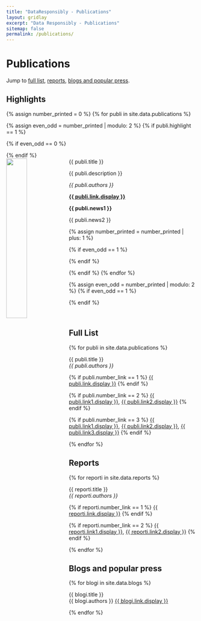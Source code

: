 ```yaml
---
title: "DataResponsibly - Publications"
layout: gridlay
excerpt: "Data Responsibly - Publications"
sitemap: false
permalink: /publications/
---
```



# Publications

Jump to [full list](#full-list), [reports](#reports), [blogs and popular press](#blogs-and-popular-press).

## Highlights

{% assign number_printed = 0 %}
{% for publi in site.data.publications %}

{% assign even_odd = number_printed | modulo: 2 %}
{% if publi.highlight == 1 %}

{% if even_odd == 0 %}
<div class="row">
{% endif %}

<div class="col-sm-6 clearfix">
 <div class="well">
  <pubtit>{{ publi.title }}</pubtit>
  <img src="{{ site.url }}{{ site.baseurl }}/images/{{ publi.image }}" class="img-responsive" width="33%" style="float: left" />
  <p>{{ publi.description }}</p>
  <p><em>{{ publi.authors }}</em></p>
  <p><strong><a href="{{ publi.link.url }}">{{ publi.link.display }}</a></strong></p>
  <p class="text-danger"><strong> {{ publi.news1 }}</strong></p>
  <p> {{ publi.news2 }}</p>
 </div>
</div>

{% assign number_printed = number_printed | plus: 1 %}

{% if even_odd == 1 %}
</div>
{% endif %}

{% endif %}
{% endfor %}

{% assign even_odd = number_printed | modulo: 2 %}
{% if even_odd == 1 %}
</div>
{% endif %}

<p> &nbsp; </p>


## Full List

{% for publi in site.data.publications %}

  {{ publi.title }} <br />
  <em>{{ publi.authors }} </em><br />
  
  {% if publi.number_link == 1 %}
  <a href="{{ publi.link.url }}">{{ publi.link.display }}</a>
  {% endif %}

  {% if publi.number_link == 2 %}
  <a href="{{ publi.link1.url }}">{{ publi.link1.display }}</a>,
  <a href="{{ publi.link2.url }}">{{ publi.link2.display }}</a>
  {% endif %}
  
  {% if publi.number_link == 3 %}
  <a href="{{ publi.link1.url }}">{{ publi.link1.display }}</a>,
  <a href="{{ publi.link2.url }}">{{ publi.link2.display }}</a>,
  <a href="{{ publi.link3.url }}">{{ publi.link3.display }}</a>
  {% endif %}
  
{% endfor %}

## Reports
{% for reporti in site.data.reports %}

  {{ reporti.title }} <br />
  <em>{{ reporti.authors }} </em><br />

  {% if reporti.number_link == 1 %}
  <a href="{{ reporti.link.url }}">{{ reporti.link.display }}</a>
  {% endif %}

  {% if reporti.number_link == 2 %}
  <a href="{{ reporti.link1.url }}">{{ reporti.link1.display }}</a>,
  <a href="{{ reporti.link2.url }}">{{ reporti.link2.display }}</a>
  {% endif %}

{% endfor %}

## Blogs and popular press
{% for blogi in site.data.blogs %}

  {{ blogi.title }} <br />{{ blogi.authors }} <a href="{{ blogi.link.url }}">{{ blogi.link.display }}</a>

{% endfor %}